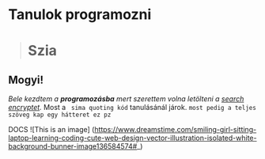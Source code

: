 # Tanulok programozni #
># Szia # 
## Mogyi! ##

*Bele kezdtem a **programozásba** mert szerettem volna letölteni a [search encryptet](https://www.searchencrypt.com/home).*
Most a ` sima quoting kód` tanulásánál járok. 
```most pedig a teljes szöveg kap egy hátteret ez pz```

DOCS
![This is an image]
(https://www.dreamstime.com/smiling-girl-sitting-laptop-learning-coding-cute-web-design-vector-illustration-isolated-white-background-bunner-image136584574#_)
